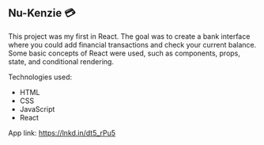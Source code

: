 ## Nu-Kenzie 💳

This project was my first in React. The goal was to create a bank interface where you could add financial transactions and check your current balance. Some basic concepts of React were used, such as components, props, state, and conditional rendering.

Technologies used: 
- HTML
- CSS
- JavaScript
- React

App link: https://lnkd.in/dt5_rPu5
